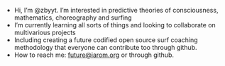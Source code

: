 - Hi, I’m @zbyyt. I’m interested in predictive theories of consciousness, mathematics, choreography and surfing
- I’m currently learning all sorts of things and looking to collaborate on multivarious projects
- Including creating a future codified open source surf coaching methodology that everyone can contribute too through github.
- How to reach me: future@iarom.org or through github.

<!---
futuresurf/futuresurf is a ✨ special ✨ repository because its `README.md` (this file) appears on your GitHub profile.
You can click the Preview link to take a look at your changes.
--->
